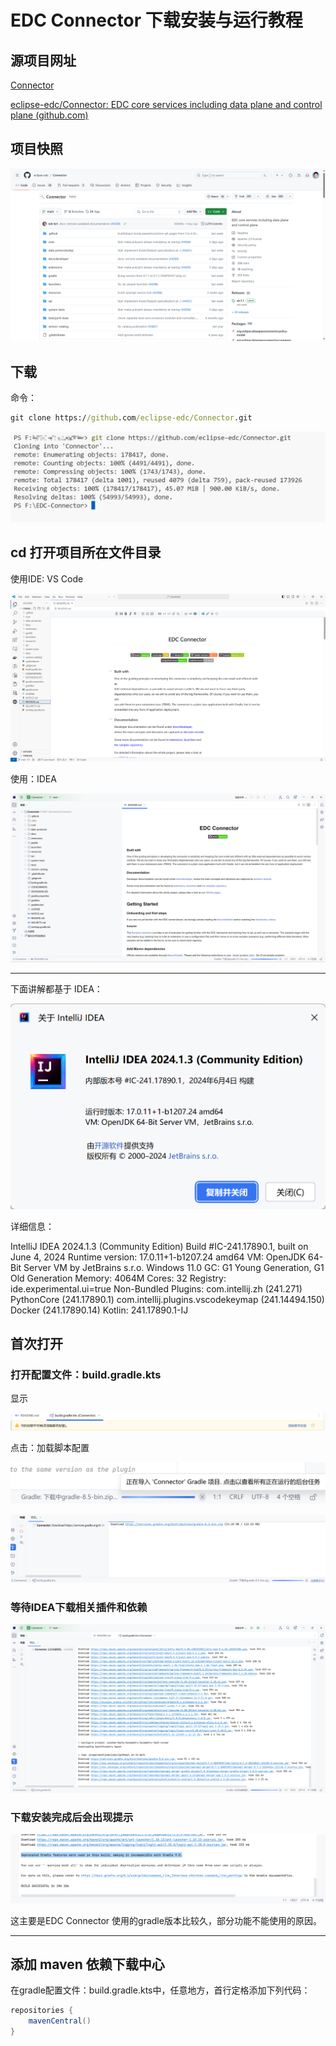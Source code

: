 # EDC Connector 下载安装与运行教程

## 源项目网址

[Connector](https://github.com/eclipse-edc/Connector)

[eclipse-edc/Connector: EDC core services including data plane and control plane (github.com)](https://github.com/eclipse-edc/Connector)

## 项目快照

![1719815532698](images/starUp/1719815532698.png)

## 下载

命令：

```cmd
git clone https://github.com/eclipse-edc/Connector.git
```

![1719815856134](images/starUp/1719815856134.png)

## cd 打开项目所在文件目录

使用IDE: VS Code

![1719815912459](images/starUp/1719815912459.png)

使用：IDEA

![1719815966759](images/starUp/1719815966759.png)

---

下面讲解都基于 IDEA：

![1719816087146](images/starUp/1719816087146.png)

详细信息：

IntelliJ IDEA 2024.1.3 (Community Edition)
Build #IC-241.17890.1, built on June 4, 2024
Runtime version: 17.0.11+1-b1207.24 amd64
VM: OpenJDK 64-Bit Server VM by JetBrains s.r.o.
Windows 11.0
GC: G1 Young Generation, G1 Old Generation
Memory: 4064M
Cores: 32
Registry:
ide.experimental.ui=true
Non-Bundled Plugins:
com.intellij.zh (241.271)
PythonCore (241.17890.1)
com.intellij.plugins.vscodekeymap (241.14494.150)
Docker (241.17890.14)
Kotlin: 241.17890.1-IJ

## 首次打开

### 打开配置文件：build.gradle.kts

显示

![1719816137410](images/starUp/1719816137410.png)

点击：加载脚本配置

![1719816029919](images/starUp/1719816029919.png)

![1719816209871](images/starUp/1719816209871.png)

### 等待IDEA下载相关插件和依赖

![1719817310694](images/starUp/1719817310694.png)

### 下载安装完成后会出现提示

![1719817632089](images/starUp/1719817632089.png)

这主要是EDC Connector 使用的gradle版本比较久，部分功能不能使用的原因。

---

## 添加 maven 依赖下载中心

在gradle配置文件：build.gradle.kts中，任意地方，首行定格添加下列代码：

```gradle
repositories {
    mavenCentral()
}
```
